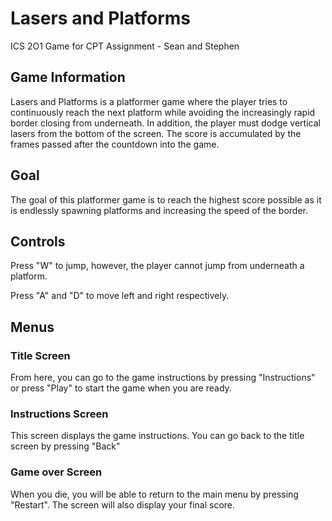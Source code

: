 # Lasers and Platforms
ICS 2O1 Game for CPT Assignment - Sean and Stephen

## Game Information
Lasers and Platforms is a platformer game where the player tries to continuously reach the next platform while avoiding the increasingly rapid border closing from underneath. In addition, the player must dodge vertical lasers from the bottom of the screen. The score is accumulated by the frames passed after the countdown into the game.

## Goal
The goal of this platformer game is to reach the highest score possible as it is endlessly spawning platforms and increasing the speed of the border.


## Controls
Press "W" to jump, however, the player cannot jump from underneath a platform.

Press "A" and "D" to move left and right respectively.


## Menus


### Title Screen
From here, you can go to the game instructions by pressing "Instructions" or press "Play" to start the game when you are ready.

### Instructions Screen
This screen displays the game instructions. You can go back to the title screen by pressing "Back"

### Game over Screen
When you die, you will be able to return to the main menu by pressing "Restart". The screen will also display your final score.
